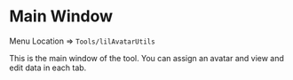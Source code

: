 ﻿# Main Window

Menu Location => `Tools/lilAvatarUtils`

This is the main window of the tool. You can assign an avatar and view and edit data in each tab.

